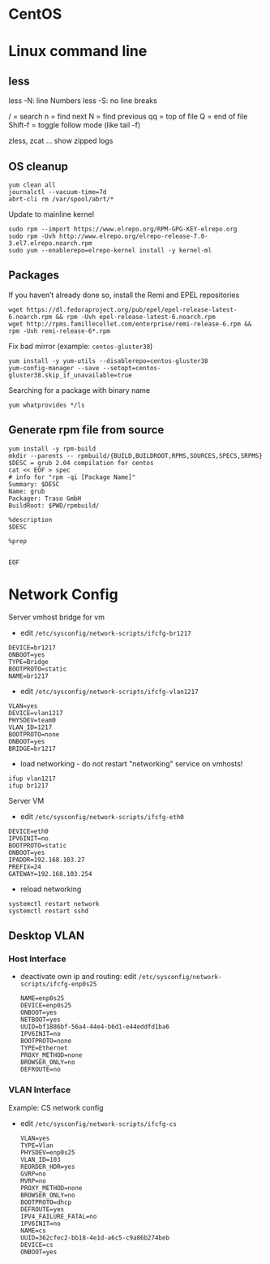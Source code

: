 # CentOS

# Linux command line

## less
less -N: line Numbers
less -S: no line breaks

/ = search
n = find next
N = find previous
qq = top of file
Q  = end of file
Shift-f = toggle follow mode (like tail -f)


zless, zcat ... show zipped logs

OS cleanup
----------


    yum clean all
    journalctl --vacuum-time=7d
    abrt-cli rm /var/spool/abrt/*

Update to mainline kernel

    sudo rpm --import https://www.elrepo.org/RPM-GPG-KEY-elrepo.org
    sudo rpm -Uvh http://www.elrepo.org/elrepo-release-7.0-3.el7.elrepo.noarch.rpm 
    sudo yum --enablerepo=elrepo-kernel install -y kernel-ml


Packages
--------
If you haven’t already done so, install the Remi and EPEL repositories
```
wget https://dl.fedoraproject.org/pub/epel/epel-release-latest-6.noarch.rpm && rpm -Uvh epel-release-latest-6.noarch.rpm
wget http://rpms.famillecollet.com/enterprise/remi-release-6.rpm && rpm -Uvh remi-release-6*.rpm
```

Fix bad mirror (example: `centos-gluster38`)

```
yum install -y yum-utils --disablerepo=centos-gluster38
yum-config-manager --save --setopt=centos-gluster38.skip_if_unavailable=true
```

Searching for a package with binary name
```
yum whatprovides */ls
```

Generate rpm file from source
-----------------------------

```
yum install -y rpm-build
mkdir --parents -- rpmbuild/{BUILD,BUILDROOT,RPMS,SOURCES,SPECS,SRPMS}
$DESC = grub 2.04 compilation for centos
cat << EOF > spec
# info for "rpm -qi [Package Name]"
Summary: $DESC
Name: grub
Packager: Traso GmbH
BuildRoot: $PWD/rpmbuild/

%description
$DESC

%prep


EOF

```


# Network Config

Server vmhost bridge for vm

* edit `/etc/sysconfig/network-scripts/ifcfg-br1217`

```
DEVICE=br1217
ONBOOT=yes
TYPE=Bridge
BOOTPROTO=static
NAME=br1217
```

* edit `/etc/sysconfig/network-scripts/ifcfg-vlan1217`
```
VLAN=yes
DEVICE=vlan1217
PHYSDEV=team0
VLAN_ID=1217
BOOTPROTO=none
ONBOOT=yes
BRIDGE=br1217
```

* load networking - do not restart "networking" service on vmhosts!
```
ifup vlan1217
ifup br1217
```

Server VM

* edit `/etc/sysconfig/network-scripts/ifcfg-eth0`
```
DEVICE=eth0
IPV6INIT=no
BOOTPROTO=static
ONBOOT=yes
IPADDR=192.168.103.27
PREFIX=24
GATEWAY=192.168.103.254
```

* reload networking
```
systemctl restart network
systemctl restart sshd
```

## Desktop VLAN

### Host Interface

* deactivate own ip and routing: edit `/etc/sysconfig/network-scripts/ifcfg-enp0s25` 
	```
	NAME=enp0s25
	DEVICE=enp0s25
	ONBOOT=yes
	NETBOOT=yes
	UUID=bf1886bf-56a4-44e4-b6d1-e44eddfd1ba6
	IPV6INIT=no
	BOOTPROTO=none
	TYPE=Ethernet
	PROXY_METHOD=none
	BROWSER_ONLY=no
	DEFROUTE=no
	```

### VLAN Interface

Example: CS network config
* edit `/etc/sysconfig/network-scripts/ifcfg-cs`
	```
	VLAN=yes
	TYPE=Vlan
	PHYSDEV=enp0s25
	VLAN_ID=103
	REORDER_HDR=yes
	GVRP=no
	MVRP=no
	PROXY_METHOD=none
	BROWSER_ONLY=no
	BOOTPROTO=dhcp
	DEFROUTE=yes
	IPV4_FAILURE_FATAL=no
	IPV6INIT=no
	NAME=cs
	UUID=362cfec2-bb18-4e1d-a6c5-c9a86b274beb
	DEVICE=cs
	ONBOOT=yes
	```
